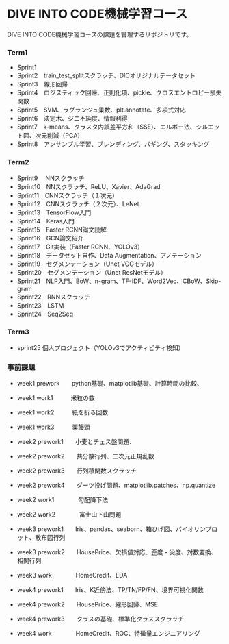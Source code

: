 # DIVE INTO CODE機械学習コース

DIVE INTO CODE機械学習コースの課題を管理するリポジトリです。

### Term1
- Sprint1
- Sprint2　train_test_splitスクラッチ、DICオリジナルデータセット
- Sprint3　線形回帰
- Sprint4　ロジスティック回帰、正則化項、pickle、クロスエントロピー損失関数
- Sprint5　SVM、ラグランジュ乗数、plt.annotate、多項式対応
- Sprint6　決定木、ジニ不純度、情報利得
- Sprint7　k-means、クラスタ内誤差平方和（SSE）、エルボー法、シルエット図、次元削減（PCA）
- Sprint8　アンサンブル学習、ブレンディング、バギング、スタッキング

### Term2
- Sprint9  　NNスクラッチ
- Sprint10　NNスクラッチ、ReLU、Xavier、AdaGrad
- Sprint11　CNNスクラッチ（１次元）
- Sprint12　CNNスクラッチ（２次元）、LeNet
- Sprint13　TensorFlow入門
- Sprint14　Keras入門
- Sprint15　Faster RCNN論文読解
- Sprint16　GCN論文紹介
- Sprint17　Git実装（Faster RCNN、YOLOv3）
- Sprint18　データセット自作、Data Augmentation、アノテーション
- Sprint19　セグメンテーション（Unet VGGモデル）
- Sprint20　セグメンテーション（Unet ResNetモデル）
- Sprint21　NLP入門、BoW、n-gram、TF-IDF、Word2Vec、CBoW、Skip-gram
- Sprint22　RNNスクラッチ
- Sprint23　LSTM
- Sprint24　Seq2Seq

### Term3
- sprint25 個人プロジェクト（YOLOv3でアクティビティ検知）


### 事前課題
- week1 prework　　python基礎、matplotlib基礎、計算時間の比較、
- week1 work1　　　米粒の数
- week1 work2　　　紙を折る回数
- week1 work3　　　栗饅頭

- week2 prework1　　小麦とチェス盤問題、
- week2 prework2　　共分散行列、二次元正規乱数
- week2 prework3　　行列積関数スクラッチ
- week2 prework4　　ダーツ投げ問題、matplotlib.patches、np.quantize
- week2 work1　　　　勾配降下法
- week2 work2　　　　富士山下山問題

- week3 prework1　　Iris、pandas、seaborn、箱ひげ図、バイオリンプロット、散布図行列
- week3 prework2　　HousePrice、欠損値対応、歪度・尖度、対数変換、相関行列
- week3 work　　　　HomeCredit、EDA

- week4 prework1　　Iris、K近傍法、TP/TN/FP/FN、境界可視化関数
- week4 prework2　　HousePrice、線形回帰、MSE
- week4 prework3　　クラスの基礎、標準化クラススクラッチ
- week4 work　　　　HomeCredit、ROC、特徴量エンジニアリング
